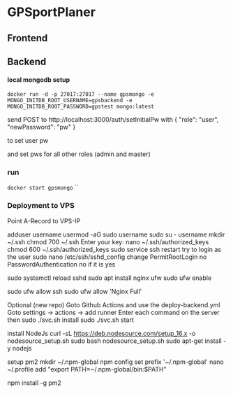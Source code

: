 # GPSportPlaner

## Frontend

## Backend

#### local mongodb setup
`docker run -d -p 27017:27017 --name gpsmongo -e MONGO_INITDB_ROOT_USERNAME=gpsbackend -e MONGO_INITDB_ROOT_PASSWORD=gpstest mongo:latest`

send POST to http://localhost:3000/auth/setInitialPw with
{
    "role": "user",
    "newPassword": "pw"
}

to set user pw

and set pws for all other roles (admin and master)

### run

`docker start gpsmongo`
``


### Deployment to VPS

Point A-Record to VPS-IP

adduser username
usermod -aG sudo username
sudo su - username
mkdir ~/.ssh
chmod 700 ~/.ssh
Enter your key: nano ~/.ssh/authorized_keys
chmod 600 ~/.ssh/authorized_keys
sudo service ssh restart
try to login as the user
sudo nano /etc/ssh/sshd_config
change PermitRootLogin no
PasswordAuthentication no if it is yes

sudo systemctl reload sshd
sudo apt install nginx ufw
sudo ufw enable

sudo ufw allow ssh
sudo ufw allow 'Nginx Full'

Optional (new repo)
Goto Github Actions and use the deploy-backend.yml
Goto settings -> actions -> add runner
Enter each command on the server
then
sudo ./svc.sh install
sudo ./svc.sh start

install NodeJs
curl -sL https://deb.nodesource.com/setup_16.x -o nodesource_setup.sh
sudo bash nodesource_setup.sh
sudo apt-get install -y nodejs

setup pm2
mkdir ~/.npm-global
npm config set prefix '~/.npm-global'
nano ~/.profile
add "export PATH=~/.npm-global/bin:$PATH"

npm install -g pm2

